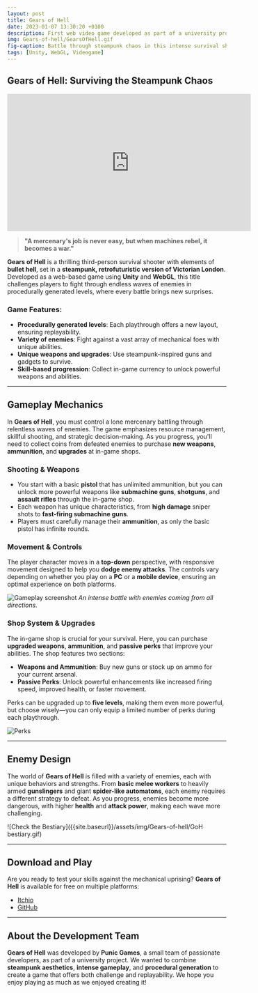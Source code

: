```yaml
---
layout: post
title: Gears of Hell
date: 2023-01-07 13:30:20 +0100
description: First web video game developed as part of a university project for the JWRS course.
img: Gears-of-hell/GearsOfHell.gif
fig-caption: Battle through steampunk chaos in this intense survival shooter!
tags: [Unity, WebGL, Videogame]
---
```


## Gears of Hell: Surviving the Steampunk Chaos

<div class="video-container">
    <iframe width="560" height="315" src="https://www.youtube.com/embed/ogcGzgu1Fw0" title="ROCKET YAN Release Trailer" frameborder="0" allow="accelerometer; autoplay; clipboard-write; encrypted-media; gyroscope; picture-in-picture; web-share" referrerpolicy="strict-origin-when-cross-origin" allowfullscreen></iframe>
</div>

> **"A mercenary's job is never easy, but when machines rebel, it becomes a war."**

**Gears of Hell** is a thrilling third-person survival shooter with elements of **bullet hell**, set in a **steampunk, retrofuturistic version of Victorian London**. Developed as a web-based game using **Unity** and **WebGL**, this title challenges players to fight through endless waves of enemies in procedurally generated levels, where every battle brings new surprises.

### Game Features:
- **Procedurally generated levels**: Each playthrough offers a new layout, ensuring replayability.
- **Variety of enemies**: Fight against a vast array of mechanical foes with unique abilities.
- **Unique weapons and upgrades**: Use steampunk-inspired guns and gadgets to survive.
- **Skill-based progression**: Collect in-game currency to unlock powerful weapons and abilities.

---

## Gameplay Mechanics

In **Gears of Hell**, you must control a lone mercenary battling through relentless waves of enemies. The game emphasizes resource management, skillful shooting, and strategic decision-making. As you progress, you'll need to collect coins from defeated enemies to purchase **new weapons**, **ammunition**, and **upgrades** at in-game shops.

### Shooting & Weapons
- You start with a basic **pistol** that has unlimited ammunition, but you can unlock more powerful weapons like **submachine guns**, **shotguns**, and **assault rifles** through the in-game shop.
- Each weapon has unique characteristics, from **high damage** sniper shots to **fast-firing submachine guns**.
- Players must carefully manage their **ammunition**, as only the basic pistol has infinite rounds.

### Movement & Controls
The player character moves in a **top-down** perspective, with responsive movement designed to help you **dodge enemy attacks**. The controls vary depending on whether you play on a **PC** or a **mobile device**, ensuring an optimal experience on both platforms.

![Gameplay screenshot]({{site.baseurl}}/assets/img/Gears-of-hell/GearsOfHell.gif)
*An intense battle with enemies coming from all directions.*

### Shop System & Upgrades

The in-game shop is crucial for your survival. Here, you can purchase **upgraded weapons**, **ammunition**, and **passive perks** that improve your abilities. The shop features two sections:

- **Weapons and Ammunition**: Buy new guns or stock up on ammo for your current arsenal.
- **Passive Perks**: Unlock powerful enhancements like increased firing speed, improved health, or faster movement.

Perks can be upgraded up to **five levels**, making them even more powerful, but choose wisely—you can only equip a limited number of perks during each playthrough.

![Perks]({{site.baseurl}}/assets/img/Gears-of-hell/perks.png)

---

## Enemy Design

The world of **Gears of Hell** is filled with a variety of enemies, each with unique behaviors and strengths. From **basic melee workers** to heavily armed **gunslingers** and giant **spider-like automatons**, each enemy requires a different strategy to defeat. As you progress, enemies become more dangerous, with higher **health** and **attack power**, making each wave more challenging.

![Check the Bestiary]({{site.baseurl}}/assets/img/Gears-of-hell/GoH bestiary.gif)

---

## Download and Play

Are you ready to test your skills against the mechanical uprising? **Gears of Hell** is available for free on multiple platforms:

- [Itchio](https://punicgames.itch.io/gears-of-hell)
- [GitHub](https://github.com/PunicGames/Gears-Of-Hell/releases/tag/GearsOfHell-v2022.2.1GOLD-WebGL)

---

## About the Development Team

**Gears of Hell** was developed by **Punic Games**, a small team of passionate developers, as part of a university project. We wanted to combine **steampunk aesthetics**, **intense gameplay**, and **procedural generation** to create a game that offers both challenge and replayability. We hope you enjoy playing as much as we enjoyed creating it!
